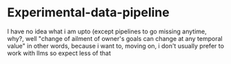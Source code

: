 # Experimental-data-pipeline
I have no idea what i am upto (except pipelines to go missing anytime, why?, well "change of ailment of owner's goals can change at any temporal value" in other words, because i want to, moving on, i don't usually prefer to work with llms so expect less of that
